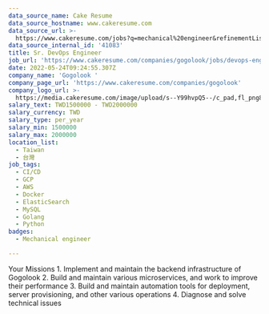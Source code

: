 ```yaml
---
data_source_name: Cake Resume
data_source_hostname: www.cakeresume.com
data_source_url: >-
  https://www.cakeresume.com/jobs?q=mechanical%20engineer&refinementList%5Blang_name%5D%5B0%5D=English&refinementList%5Bsalary_type%5D=per_year&range%5Bsalary_range%5D%5Bmin%5D=1000000&page=3
data_source_internal_id: '41083'
title: Sr. DevOps Engineer
job_url: 'https://www.cakeresume.com/companies/gogolook/jobs/devops-engineer-be9fbc'
date: 2022-05-24T09:24:55.307Z
company_name: 'Gogolook '
company_page_url: 'https://www.cakeresume.com/companies/gogolook'
company_logo_url: >-
  https://media.cakeresume.com/image/upload/s--Y99hvpQ5--/c_pad,fl_png8,h_200,w_200/v1618254473/gi3vnzovbkfiqffe6fu7.png
salary_text: TWD1500000 - TWD2000000
salary_currency: TWD
salary_type: per_year
salary_min: 1500000
salary_max: 2000000
location_list:
  - Taiwan
  - 台灣
job_tags:
  - CI/CD
  - GCP
  - AWS
  - Docker
  - ElasticSearch
  - MySQL
  - Golang
  - Python
badges:
  - Mechanical engineer

---
```


Your Missions 1. Implement and maintain the backend infrastructure of Gogolook 2. Build and maintain various microservices, and work to improve their performance 3. Build and maintain automation tools for deployment, server provisioning, and other various operations 4. Diagnose and solve technical issues